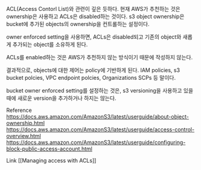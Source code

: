 ACL(Access Contorl List)와 관련이 깊은 듯하다.
현재 AWS가 추천하는 것은 ownership은 사용하고 ACLs은 disabled하는 것이다.
s3 object ownership은 bucket에 추가된 objects의 ownership을 컨트롤하는 설정이다.

owner enforced setting을 사용하면, ACLs은 disabled되고 기존의 object와 새롭게 추가되는 object를 소유하게 된다.

ACLs를 enabled하는 것은 AWS가 추천하지 않는 방식이기 때문에 작성하지 않는다.

결과적으로, objects에 대한 제어는 policy에 기반하게 된다.
IAM policies, s3 bucket polcies, VPC endpoint polcies, Organizations SCPs 등 말이다.

bucket owner enforced setting를 설정하는 것은, s3 versioning을 사용하고 있을때에 새로운 version을 추가하거나 하지는 않는다.

Reference
https://docs.aws.amazon.com/AmazonS3/latest/userguide/about-object-ownership.html
https://docs.aws.amazon.com/AmazonS3/latest/userguide/access-control-overview.html
https://docs.aws.amazon.com/AmazonS3/latest/userguide/configuring-block-public-access-account.html

Link
[[Managing access with ACLs]]
